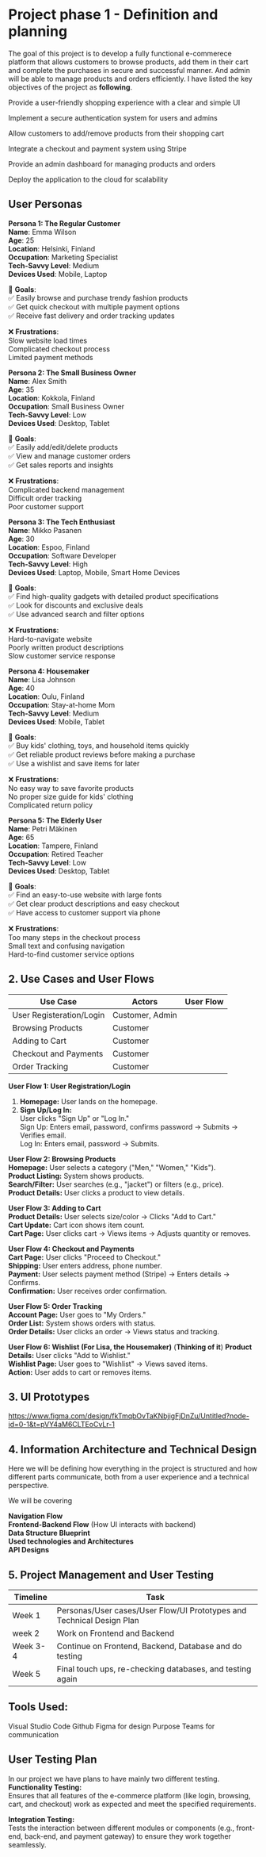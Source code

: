 # Project phase 1 - Definition and planning

The goal of this project is to develop a fully functional e-commerece platform that allows customers to browse products, add them in their cart and complete the purchases in secure and successful manner. And admin will be able to manage products and orders efficiently.
I have listed the key objectives of the project as **following**.

Provide a user-friendly shopping experience with a clear and simple UI

Implement a secure authentication system for users and admins

Allow customers to add/remove products from their shopping cart

Integrate a checkout and payment system using Stripe

Provide an admin dashboard for managing products and orders

Deploy the application to the cloud for scalability



## User Personas

**Persona 1: The Regular Customer**  
**Name**: Emma Wilson  
**Age**: 25  
**Location**: Helsinki, Finland  
**Occupation**: Marketing Specialist  
**Tech-Savvy Level**: Medium  
**Devices Used**: Mobile, Laptop  

🎯 **Goals**:  
✅ Easily browse and purchase trendy fashion products  
✅ Get quick checkout with multiple payment options  
✅ Receive fast delivery and order tracking updates  

❌ **Frustrations**:  
Slow website load times  
Complicated checkout process  
Limited payment methods  


**Persona 2: The Small Business Owner**  
**Name**: Alex Smith  
**Age**: 35  
**Location**: Kokkola, Finland  
**Occupation**: Small Business Owner    
**Tech-Savvy Level**: Low  
**Devices Used**: Desktop, Tablet  

🎯 **Goals**:  
✅ Easily add/edit/delete products  
✅ View and manage customer orders  
✅ Get sales reports and insights  

❌ **Frustrations**:  
Complicated backend management  
Difficult order tracking  
Poor customer support  


**Persona 3: The Tech Enthusiast**  
**Name**: Mikko Pasanen  
**Age**: 30  
**Location**: Espoo, Finland  
**Occupation**: Software Developer  
**Tech-Savvy Level**: High  
**Devices Used**: Laptop, Mobile, Smart Home Devices  

🎯 **Goals**:  
✅ Find high-quality gadgets with detailed product specifications  
✅ Look for discounts and exclusive deals  
✅ Use advanced search and filter options  

❌ **Frustrations**:  
Hard-to-navigate website  
Poorly written product descriptions  
Slow customer service response  


**Persona 4: Housemaker**  
**Name**: Lisa Johnson  
**Age**: 40  
**Location**: Oulu, Finland  
**Occupation**: Stay-at-home Mom  
**Tech-Savvy Level**: Medium  
**Devices Used**: Mobile, Tablet  

🎯 **Goals**:  
✅ Buy kids' clothing, toys, and household items quickly  
✅ Get reliable product reviews before making a purchase  
✅ Use a wishlist and save items for later  

❌ **Frustrations**:  
No easy way to save favorite products  
No proper size guide for kids' clothing  
Complicated return policy  


**Persona 5: The Elderly User**  
**Name**: Petri Mäkinen  
**Age**: 65  
**Location**: Tampere, Finland  
**Occupation**: Retired Teacher  
**Tech-Savvy Level**: Low  
**Devices Used**: Desktop, Tablet  

🎯 **Goals**:  
✅ Find an easy-to-use website with large fonts  
✅ Get clear product descriptions and easy checkout  
✅ Have access to customer support via phone  

❌ **Frustrations**:  
Too many steps in the checkout process  
Small text and confusing navigation  
Hard-to-find customer service options  



## 2. Use Cases and User Flows

| Use Case | 	Actors| 	User Flow |
|----------|----------|----------|
| User Registeration/Login | Customer, Admin |
| Browsing Products | Customer |
| Adding to Cart | Customer | 
| Checkout and Payments | Customer | 
| Order Tracking | Customer | 

**User Flow 1: User Registration/Login**  
1. **Homepage:** User lands on the homepage.
2. **Sign Up/Log In:**  
User clicks "Sign Up" or "Log In."  
Sign Up: Enters email, password, confirms password → Submits → Verifies email.  
Log In: Enters email, password → Submits.  


**User Flow 2: Browsing Products**  
**Homepage:** User selects a category ("Men," "Women," "Kids").  
**Product Listing:** System shows products.  
**Search/Filter:** User searches (e.g., "jacket") or filters (e.g., price).  
**Product Details:** User clicks a product to view details.  
  
**User Flow 3: Adding to Cart**  
**Product Details:** User selects size/color → Clicks "Add to Cart."  
**Cart Update:** Cart icon shows item count.  
**Cart Page:** User clicks cart → Views items → Adjusts quantity or removes.  
  

**User Flow 4: Checkout and Payments**  
**Cart Page:** User clicks "Proceed to Checkout."  
**Shipping:** User enters address, phone number.  
**Payment:** User selects payment method (Stripe) → Enters details → Confirms.  
**Confirmation:** User receives order confirmation.  
  
**User Flow 5: Order Tracking**  
**Account Page:** User goes to "My Orders."  
**Order List:** System shows orders with status.  
**Order Details:** User clicks an order → Views status and tracking.  
  
**User Flow 6: Wishlist (For Lisa, the Housemaker)** (**Thinking of it**)
**Product Details:** User clicks "Add to Wishlist."  
**Wishlist Page:** User goes to "Wishlist" → Views saved items.  
**Action:** User adds to cart or removes items.  

## 3. UI Prototypes

https://www.figma.com/design/fkTmqbOvTaKNbjigFjDnZu/Untitled?node-id=0-1&t=pVY4aM6CLTEoCvLr-1

## 4. Information Architecture and Technical Design

Here we will be defining how everything in the project is structured and how different parts communicate, both from a user experience and a technical perspective.  
  
We will be covering  
  
**Navigation Flow**  
**Frontend-Backend Flow** (How UI interacts with backend)  
**Data Structure Blueprint**  
**Used technologies and Architectures**  
**API Designs**  





## 5. Project Management and User Testing

| Timeline | 	Task|
|----------|----------|
| Week 1 | Personas/User cases/User Flow/UI Prototypes and Technical Design Plan |
| week 2 | Work on Frontend and Backend |
| Week 3-4 | Continue on Frontend, Backend, Database and do testing |
| Week 5 | Final touch ups, re-checking databases, and testing again |

## Tools Used:
Visual Studio Code
Github
Figma for design Purpose
Teams for communication

## User Testing Plan
In our project we have plans to have mainly two different testing.  
**Functionality Testing:**  
Ensures that all features of the e-commerce platform (like login, browsing, cart, and checkout) work as expected and meet the specified requirements.

**Integration Testing:**  
Tests the interaction between different modules or components (e.g., front-end, back-end, and payment gateway) to ensure they work together seamlessly.










